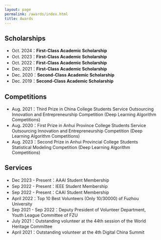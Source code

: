 ```yaml
---
layout: page
permalink: /awards/index.html
title: Awards
---
```



## Scholarships

- Oct. 2024：**First-Class Academic Scholarship**
- Oct. 2023：**First-Class Academic Scholarship**
- Oct. 2022：**First-Class Academic Scholarship**
- Dec. 2021：**First-Class Academic Scholarship**
- Dec. 2020：**Second-Class Academic Scholarship**
- Dec. 2019：**Second-Class Academic Scholarship**

## Competitions

- Aug. 2021：Third Prize in China College Students Service Outsourcing Innovation and Entrepreneurship Competition (Deep Learning Algorithm Competitions)
- Aug. 2020：First Prize in Anhui Province College Students Service Outsourcing Innovation and Entrepreneurship Competition (Deep Learning Algorithm Competitions)
- Aug. 2023：Second Prize in Anhui Provincial College Students Statistical Modeling Competition (Deep Learning Algorithm Competitions)<br>

## Services

- Dec 2023 - Present：AAAI Student Membership
- Sep 2022 - Present：IEEE Student Membership
- Sep 2022 - Present：CAAI Student Membership
- April 2022：Top 10 Best Volunteers (Only 10/30000) of Fuzhou University
- Sep 2021 - Sep 2022：Deputy President of Volunteer Department, Youth League Committee of FZU
- July 2021：Outstanding volunteer at the 44th session of the World Heritage Committee
- April 2021：Outstanding volunteer at the 4th Digital China Summit<br>
